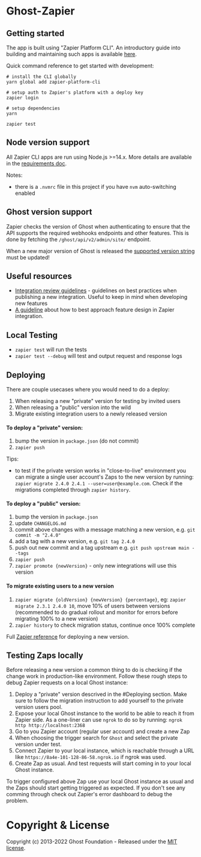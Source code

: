 # Ghost-Zapier

## Getting started
The app is built using "Zapier Platform CLI". An introductory guide into building and maintaining such apps is available [here](https://platform.zapier.com/cli_tutorials/getting-started).

Quick command reference to get started with development:
```
# install the CLI globally
yarn global add zapier-platform-cli

# setup auth to Zapier's platform with a deploy key
zapier login

# setup dependencies
yarn

zapier test
```

## Node version support

All Zapier CLI apps are run using Node.js >=14.x. More details are available in the [requirements doc](https://zapier.github.io/zapier-platform-cli/index.html#requirements).

Notes:
- there is a `.nvmrc` file in this project if you have `nvm` auto-switching enabled

## Ghost version support

Zapier checks the version of Ghost when authenticating to ensure that the API supports the required webhooks endpoints and other features. This is done by fetching the `/ghost/api/v2/admin/site/` endpoint.

When a new major version of Ghost is released the [supported version string](https://github.com/TryGhost/Ghost-Zapier/blob/4739696c1dde5a197ea89531536deebfab8f57ab/app/authentication.js#L4) must be updated!

## Useful resources

- [Integration review guidelines](https://platform.zapier.com/partners/integration-review-guidelines) - guidelines on best practices when publishing a new integration. Useful to keep in mind when developing new features
- [A guideline](https://zapier.com/developer/documentation/v2/planning-guide-v1/#update-actions) about how to best approach feature design in Zapier integration.

## Local Testing

- `zapier test` will run the tests
- `zapier test --debug` will test and output request and response logs

## Deploying

There are couple usecases where you would need to do a deploy:
1. When releasing a new "private" version for testing by invited users
2. When releasing a "public" version into the wild
3. Migrate existing integration users to a newly released version

#### To deploy a "private" version:
1. bump the version in `package.json` (do not commit)
2. `zapier push`

Tips:
- to test if the private version works in "close-to-live" environment you can migrate a single user account's Zaps to the new version by running: `zapier migrate 2.4.0 2.4.1 --user=user@example.com`. Check if the migrations completed through `zapier history`.

#### To deploy a "public" version:
1. bump the version in `package.json`
2. update `CHANGELOG.md`
3. commit above changes with a message matching a new version, e.g. `git commit -m "2.4.0"`
4. add a tag with a new version, e.g. `git tag 2.4.0`
5. push out new commit and a tag upstream e.g. `git push upstream main --tags`
6. `zapier push`
7. `zapier promote {newVersion}` - only new integrations will use this version

#### To migrate existing users to a new version
1. `zapier migrate {oldVersion} {newVersion} {percentage}`, eg: `zapier migrate 2.3.1 2.4.0 10`, move 10% of users between versions (recommended to do gradual rollout and monitor for errors before migrating 100% to a new version)
2. `zapier history` to check migration status, continue once 100% complete

Full [Zapier reference](https://platform.zapier.com/cli_docs/docs#deploying-an-app-version) for deploying a new version.

## Testing Zaps locally
Before releasing a new version a common thing to do is checking if the change work in production-like environment. Follow these rough steps to debug Zapier requests on a local Ghost instance:
1. Deploy a "private" version descrived in the #Deploying section. Make sure to follow the migration instruction to add yourself to the private version users pool.
2. Expose your local Ghost instance to the world to be able to reach it from Zapier side. As a one-liner can use `ngrok` to do so by running: `ngrok http http://localhost:2368` 
3. Go to you Zapier account (regular user account) and create a new Zap
4. When choosing the trigger search for `Ghost` and select the private version under test.
5. Connect Zapier to your local instance, which is reachable through a URL like `https://8a4e-101-128-86-58.ngrok.io` if ngrok was used.
6. Create Zap as usual. And test requests will start coming in to your local Ghost instance.

To trigger configured above Zap use your local Ghost instance as usual and the Zaps should start getting triggered as expected. If you don't see any comming through check out Zapier's error dashboard to debug the problem.
# Copyright & License 

Copyright (c) 2013-2022 Ghost Foundation - Released under the [MIT license](LICENSE).
